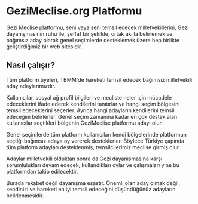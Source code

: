 GeziMeclise.org Platformu
=========================

Gezi Meclise platformu, seni veya seni temsil edecek milletvekillerini, Gezi dayanışmasının ruhu ile, şeffaf bir şekilde, ortak akılla belirlemek ve bağımsız aday olarak genel seçimlerde desteklemek üzere hep birlikte geliştirdiğimiz bir web sitesidir.


Nasıl çalışır?
--------------

Tüm platform üyeleri, TBMM'de hareketi temsil edecek bağımsız milletvekili aday adaylarımızdır. 

Kullanıcılar, sosyal ağ profil bilgileri ve mecliste neler için mücadele edeceklerini ifade ederek kendilerini tanıtırlar ve hangi seçim bölgesini temsil edeceklerini seçerler. Ayrıca hangi adayların kendilerini temsil edeceğini belirlerler. Genel seçim zamanına kadar en çok destek alan kullanıcılar seçtikleri bölgenin GeziMeclise platformu adayı olur.

Genel seçimlerde tüm platform kullanıcıları kendi bölgelerinde platformun seçtiği bağımsız adaya oy vererek desteklerler. Böylece Türkiye çapında tüm platform adayları desteklenmiş, temsilcilerimiz meclise girmiş olur. 

Adaylar milletvekili olduktan sonra da Gezi dayanışmasına karşı sorumlulukları devam edecek, kullandıkları oylar ve çalışmaları yine bu platformdan takip edilecektir. 

Burada rekabet değil dayanışma esastır. Önemli olan aday olmak değil, kendinizi ve hareketi en iyi temsil edeceğini düşündüğünüz adayların belirlenmesidir. 
